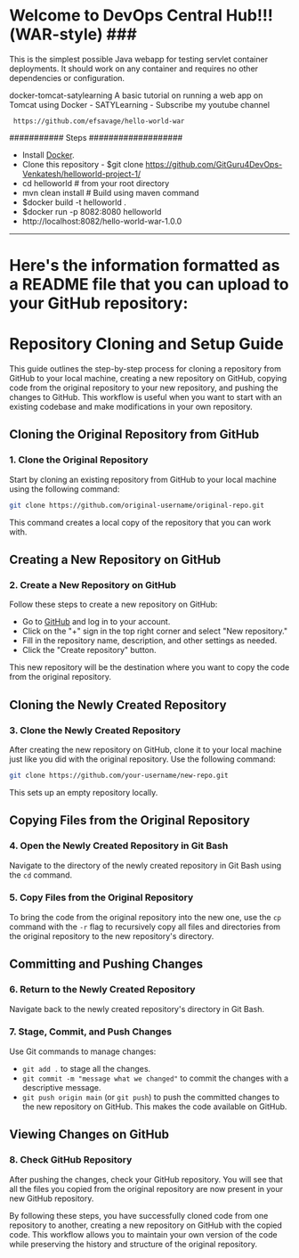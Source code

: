 Welcome to DevOps Central Hub!!!(WAR-style) ###
==============================================

This is the simplest possible Java webapp for testing servlet container deployments.  It should work on any container and requires no other dependencies or configuration.

docker-tomcat-satylearning
A basic tutorial on running a web app on Tomcat using Docker - SATYLearning - Subscribe my youtube channel

     https://github.com/efsavage/hello-world-war

########### Steps ###################
* Install [Docker](https://docs.docker.com/install/).
* Clone this repository - $git clone https://github.com/GitGuru4DevOps-Venkatesh/helloworld-project-1/
* cd helloworld # from your root directory
* mvn clean install # Build using maven command
* $docker build -t helloworld .
* $docker run -p 8082:8080 helloworld
* http://localhost:8082/hello-world-war-1.0.0
-------------------------------------------------------------------------------------------------------------------------------------------------------------------------------------
# Here's the information formatted as a README file that you can upload to your GitHub repository:

# Repository Cloning and Setup Guide

This guide outlines the step-by-step process for cloning a repository from GitHub to your local machine, creating a new repository on GitHub, copying code from the original repository to your new repository, and pushing the changes to GitHub. This workflow is useful when you want to start with an existing codebase and make modifications in your own repository.

## Cloning the Original Repository from GitHub

### 1. Clone the Original Repository

Start by cloning an existing repository from GitHub to your local machine using the following command:

```bash
git clone https://github.com/original-username/original-repo.git
```

This command creates a local copy of the repository that you can work with.

## Creating a New Repository on GitHub

### 2. Create a New Repository on GitHub

Follow these steps to create a new repository on GitHub:

- Go to [GitHub](https://github.com/) and log in to your account.
- Click on the "+" sign in the top right corner and select "New repository."
- Fill in the repository name, description, and other settings as needed.
- Click the "Create repository" button.

This new repository will be the destination where you want to copy the code from the original repository.

## Cloning the Newly Created Repository

### 3. Clone the Newly Created Repository

After creating the new repository on GitHub, clone it to your local machine just like you did with the original repository. Use the following command:

```bash
git clone https://github.com/your-username/new-repo.git
```

This sets up an empty repository locally.

## Copying Files from the Original Repository

### 4. Open the Newly Created Repository in Git Bash

Navigate to the directory of the newly created repository in Git Bash using the `cd` command.

### 5. Copy Files from the Original Repository

To bring the code from the original repository into the new one, use the `cp` command with the `-r` flag to recursively copy all files and directories from the original repository to the new repository's directory.

## Committing and Pushing Changes

### 6. Return to the Newly Created Repository

Navigate back to the newly created repository's directory in Git Bash.

### 7. Stage, Commit, and Push Changes

Use Git commands to manage changes:

- `git add .` to stage all the changes.
- `git commit -m "message what we changed"` to commit the changes with a descriptive message.
- `git push origin main` (or `git push`) to push the committed changes to the new repository on GitHub. This makes the code available on GitHub.

## Viewing Changes on GitHub

### 8. Check GitHub Repository

After pushing the changes, check your GitHub repository. You will see that all the files you copied from the original repository are now present in your new GitHub repository.

By following these steps, you have successfully cloned code from one repository to another, creating a new repository on GitHub with the copied code. This workflow allows you to maintain your own version of the code while preserving the history and structure of the original repository.
